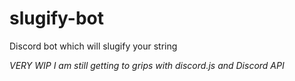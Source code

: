 # slugify-bot
Discord bot which will slugify your string

*VERY WIP I am still getting to grips with discord.js and Discord API*
